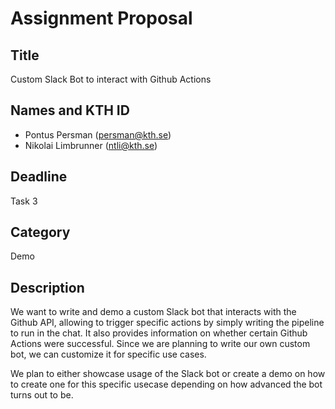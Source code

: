# Assignment Proposal

## Title

Custom Slack Bot to interact with Github Actions

## Names and KTH ID
  - Pontus Persman (persman@kth.se)
  - Nikolai Limbrunner (ntli@kth.se)
    
## Deadline

Task 3

## Category

Demo

## Description

We want to write and demo a custom Slack bot that interacts with the Github API, allowing to trigger specific actions by simply writing the pipeline to run in the chat. It also provides information on whether certain Github Actions were successful. Since we are planning to write our own custom bot, we can customize it for specific use cases.

We plan to either showcase usage of the Slack bot or create a demo on how to create one for this specific usecase depending on how advanced the bot turns out to be.

